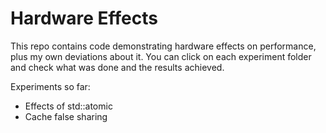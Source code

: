 # Hardware Effects

This repo contains code demonstrating hardware effects on performance, plus my own deviations about it. You can click on each experiment folder
and check what was done and the results achieved.

Experiments so far:

* Effects of std::atomic
* Cache false sharing